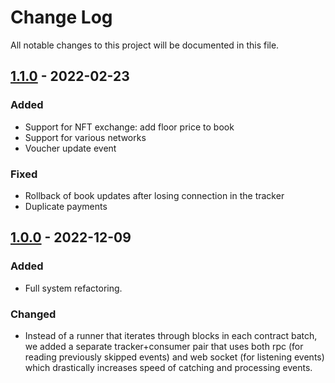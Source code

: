 # Change Log

All notable changes to this project will be documented in this file.

## [1.1.0] - 2022-02-23

### Added
- Support for NFT exchange: add floor price to book
- Support for various networks
- Voucher update event

### Fixed
- Rollback of book updates after losing connection in the tracker
- Duplicate payments

## [1.0.0] - 2022-12-09
 
### Added
- Full system refactoring.

### Changed
- Instead of a runner that iterates through blocks in each contract batch, we added a separate tracker+consumer pair that uses both rpc (for reading previously skipped events) and web socket (for listening events) which drastically increases speed of catching and processing events. 

[1.1.0]: https://gitlab.com/tokend/nft-books/contract-tracker/compare/1.0.0...1.1.0
[1.0.0]: https://gitlab.com/tokend/nft-books/contract-tracker/compare/1.0.0-rc.0...1.0.0
[1.0.0-rc.0]: https://gitlab.com/tokend/nft-books/contract-tracker/tags/1.0.0-rc.0

